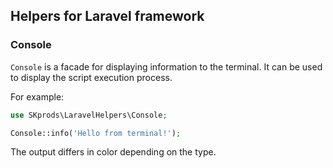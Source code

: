 ## Helpers for Laravel framework

### Console

`Console` is a facade for displaying information to the terminal. 
It can be used to display the script execution process.

For example:
```php
use SKprods\LaravelHelpers\Console;

Console::info('Hello from terminal!');
```

The output differs in color depending on the type.